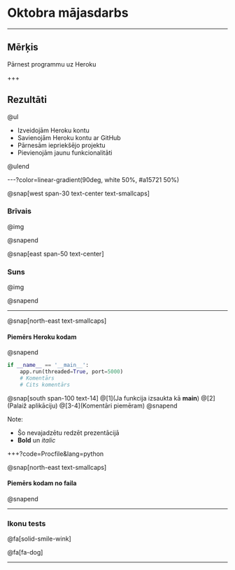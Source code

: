 # Oktobra mājasdarbs

---

## Mērķis

Pārnest programmu uz Heroku

+++

## Rezultāti

@ul

- Izveidojām Heroku kontu
- Savienojām Heroku kontu ar GitHub
- Pārnesām iepriekšējo projektu
- Pievienojām jaunu funkcionalitāti

@ulend

---?color=linear-gradient(90deg, white 50%, #a15721 50%)

@snap[west span-30 text-center text-smallcaps]

### Brīvais

@img[](static/bildes/brivais_suns.png)

@snapend

@snap[east span-50 text-center]

### Suns

@img[](static/bildes/brivais_suns.png)

@snapend

---

@snap[north-east text-smallcaps]

#### Piemērs Heroku kodam

@snapend

```python
if __name__ == '__main__':
    app.run(threaded=True, port=5000)
    # Komentārs
    # Cits komentārs
```

@snap[south span-100 text-14]
@[1](Ja funkcija izsaukta kā __main__)
@[2](Palaiž aplikāciju)
@[3-4](Komentāri piemēram)
@snapend

Note:

- Šo nevajadzētu redzēt prezentācijā
- **Bold** un *italic*

+++?code=Procfile&lang=python

@snap[north-east text-smallcaps]

#### Piemērs kodam no faila

@snapend

---

### Ikonu tests

@fa[solid-smile-wink]

@fa[fa-dog]

---
